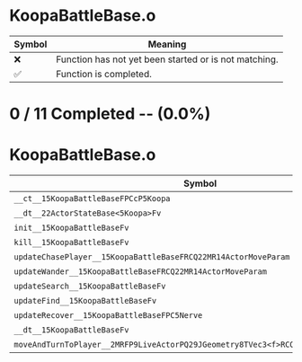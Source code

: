 # KoopaBattleBase.o
| Symbol | Meaning 
| ------------- | ------------- 
| :x: | Function has not yet been started or is not matching. 
| :white_check_mark: | Function is completed. 


# 0 / 11 Completed -- (0.0%)
# KoopaBattleBase.o
| Symbol | Decompiled? |
| ------------- | ------------- |
| `__ct__15KoopaBattleBaseFPCcP5Koopa` | :x: |
| `__dt__22ActorStateBase<5Koopa>Fv` | :x: |
| `init__15KoopaBattleBaseFv` | :x: |
| `kill__15KoopaBattleBaseFv` | :x: |
| `updateChasePlayer__15KoopaBattleBaseFRCQ22MR14ActorMoveParam` | :x: |
| `updateWander__15KoopaBattleBaseFRCQ22MR14ActorMoveParam` | :x: |
| `updateSearch__15KoopaBattleBaseFv` | :x: |
| `updateFind__15KoopaBattleBaseFv` | :x: |
| `updateRecover__15KoopaBattleBaseFPC5Nerve` | :x: |
| `__dt__15KoopaBattleBaseFv` | :x: |
| `moveAndTurnToPlayer__2MRFP9LiveActorPQ29JGeometry8TVec3<f>RCQ22MR14ActorMoveParam` | :x: |
